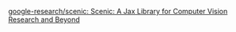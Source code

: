 [google-research/scenic: Scenic: A Jax Library for Computer Vision Research and Beyond](https://github.com/google-research/scenic)
